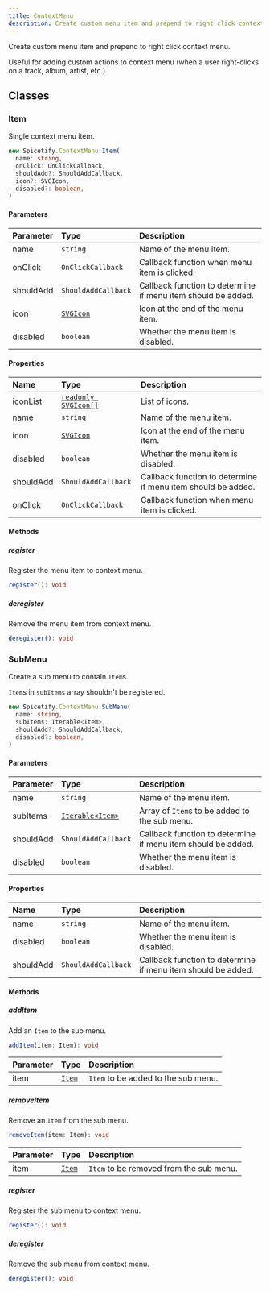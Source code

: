 ```yaml
---
title: ContextMenu
description: Create custom menu item and prepend to right click context menu.
---
```


Create custom menu item and prepend to right click context menu.

Useful for adding custom actions to context menu (when a user right-clicks on a track, album, artist, etc.)

## Classes

### Item

Single context menu item.


```ts
new Spicetify.ContextMenu.Item(
  name: string,
  onClick: OnClickCallback,
  shouldAdd?: ShouldAddCallback,
  icon?: SVGIcon,
  disabled?: boolean,
)
```

#### Parameters

| Parameter | Type | Description |
| :--- | :--- | :--- |
| name | `string` | Name of the menu item. |
| onClick | `OnClickCallback` | Callback function when menu item is clicked. |
| shouldAdd | `ShouldAddCallback` | Callback function to determine if menu item should be added. |
| icon | [`SVGIcon`](/docs/development/api-wrapper/types/svgicon) | Icon at the end of the menu item. |
| disabled | `boolean` | Whether the menu item is disabled. |

#### Properties

| Name | Type | Description |
| :--- | :--- | :--- |
| iconList | [`readonly SVGIcon[]`](/docs/development/api-wrapper/types/svgicon) | List of icons. |
| name | `string` | Name of the menu item. |
| icon | [`SVGIcon`](/docs/development/api-wrapper/types/svgicon) | Icon at the end of the menu item. |
| disabled | `boolean` | Whether the menu item is disabled. |
| shouldAdd | `ShouldAddCallback` | Callback function to determine if menu item should be added. |
| onClick | `OnClickCallback` | Callback function when menu item is clicked. |

#### Methods

##### register

Register the menu item to context menu.

```ts
register(): void
```

##### deregister

Remove the menu item from context menu.

```ts
deregister(): void
```

### SubMenu

Create a sub menu to contain `Item`s.

`Item`s in `subItems` array shouldn't be registered.


```ts
new Spicetify.ContextMenu.SubMenu(
  name: string,
  subItems: Iterable<Item>,
  shouldAdd?: ShouldAddCallback,
  disabled?: boolean,
)
```

#### Parameters

| Parameter | Type | Description |
| :--- | :--- | :--- |
| name | `string` | Name of the menu item. |
| subItems | [`Iterable<Item>`](/docs/development/api-wrapper/classes/context-menu/#item) | Array of `Item`s to be added to the sub menu. |
| shouldAdd | `ShouldAddCallback` | Callback function to determine if menu item should be added. |
| disabled | `boolean` | Whether the menu item is disabled. |

#### Properties

| Name | Type | Description |
| :--- | :--- | :--- |
| name | `string` | Name of the menu item. |
| disabled | `boolean` | Whether the menu item is disabled. |
| shouldAdd | `ShouldAddCallback` | Callback function to determine if menu item should be added. |

#### Methods

##### addItem

Add an `Item` to the sub menu.

```ts
addItem(item: Item): void
```

| Parameter | Type | Description |
| :--- | :--- | :--- |
| item | [`Item`](/docs/development/api-wrapper/classes/context-menu/#item) | `Item` to be added to the sub menu. |

##### removeItem

Remove an `Item` from the sub menu.

```ts
removeItem(item: Item): void
```

| Parameter | Type | Description |
| :--- | :--- | :--- |
| item | [`Item`](/docs/development/api-wrapper/classes/context-menu/#item) | `Item` to be removed from the sub menu. |

##### register

Register the sub menu to context menu.

```ts
register(): void
```

##### deregister

Remove the sub menu from context menu.

```ts
deregister(): void
```

